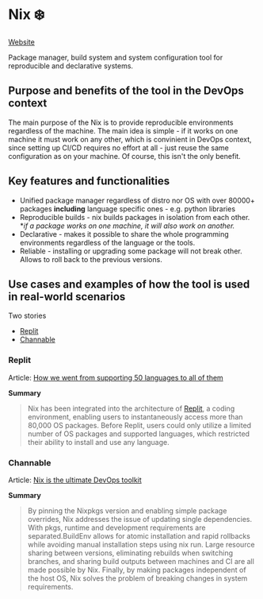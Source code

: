 # Nix ❄️

[Website](https://nixos.org/)

Package manager, build system and system configuration tool for reproducible and declarative systems.

## Purpose and benefits of the tool in the DevOps context

The main purpose of the Nix is to provide reproducible environments regardless of the machine. The main idea is simple - if it works on one machine it must work on any other, which is convinient in DevOps context, since setting up CI/CD requires no effort at all - just reuse the same configuration as on your machine. Of course, this isn't the only benefit.

## Key features and functionalities

- Unified package manager regardless of distro nor OS with over 80000+ packages **including** language specific ones - e.g. python libraries
- Reproducible builds - nix builds packages in isolation from each other. **if a package works on one machine, it will also work on another.*
- Declarative - makes it possible to share the whole programming environments regardless of the language or the tools.
- Reliable - installing or upgrading some package will not break other. Allows to roll back to the previous versions.

## Use cases and examples of how the tool is used in real-world scenarios

Two stories

- [Replit](#replit)
- [Channable](#channable)

### Replit

Article: [How we went from supporting 50 languages to all of them](https://blog.replit.com/nix)

**Summary**

> Nix has been integrated into the architecture of [Replit](https://replit.com/), a coding environment, enabling users to instantaneously access more than 80,000 OS packages. Before Replit, users could only utilize a limited number of OS packages and supported languages, which restricted their ability to install and use any language.

### Channable

Article: [Nix is the ultimate DevOps toolkit](https://www.channable.com/tech/nix-is-the-ultimate-devops-toolkit)

**Summary**

> By pinning the Nixpkgs version and enabling simple package overrides, Nix addresses the issue of updating single dependencies. With pkgs, runtime and development requirements are separated.BuildEnv allows for atomic installation and rapid rollbacks while avoiding manual installation steps using nix run. Large resource sharing between versions, eliminating rebuilds when switching branches, and sharing build outputs between machines and CI are all made possible by Nix. Finally, by making packages independent of the host OS, Nix solves the problem of breaking changes in system requirements.
